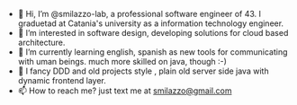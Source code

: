 - 👋 Hi, I’m @smilazzo-lab, a professional software engineer of 43. I graduetad at Catania's university as a information technology engineer.
- 👀 I’m interested in software design, developing solutions for cloud based architecture.
- 🌱 I’m currently learning english, spanish as new tools for communicating with uman beings. much more skilled on java, though :-)
- 💞️ I fancy DDD and old projects style , plain old server side java with dynamic frontend layer.
- 📫 How to reach me? just text me at smilazzo@gmail.com 

<!---
smilazzo-lab/smilazzo-lab is a ✨ special ✨ repository because its `README.md` (this file) appears on your GitHub profile.
You can click the Preview link to take a look at your changes.
--->
